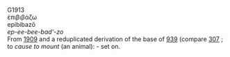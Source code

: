 <body>
  <p>G1913<br>  ἐπιβιβάζω  <br> epibibazō  <br><i>ep-ee-bee-bad‘-zo </i><br>From <a href="g1909.htm">1909</a> and a reduplicated derivation of the base of <a href="g0939.htm">939</a> (compare <a href="g0307.htm">307</a> ; to <i>cause</i> <i>to</i> <i>mount</i> (an animal): - set on.<br></p>
 </body>